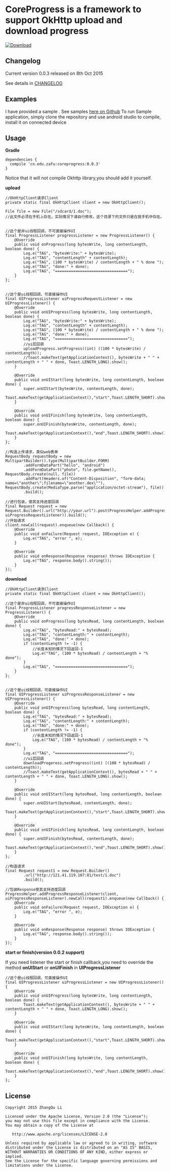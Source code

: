 CoreProgress is a framework to support OkHttp upload and download progress
====================================

[ ![Download](https://api.bintray.com/packages/lizhangqu/maven/coreprogress/images/download.svg) ](https://bintray.com/lizhangqu/maven/coreprogress/_latestVersion)

Changelog
---------

Current version 0.0.3 released on 8th Oct 2015

See details in [CHANGELOG](https://github.com/lizhangqu/CoreProgress/blob/master/CHANGELOG.md)



Examples
--------

I have provided a sample .
See samples [here on Github](https://github.com/lizhangqu/CoreProgress/tree/master/sample)
To run Sample application, simply clone the repository and use android studio to compile,  install it on connected device



Usage
-----


**Gradle**

```
dependencies {
  compile 'cn.edu.zafu:coreprogress:0.0.3'
}
```

Notice that it will not compile Okhttp library,you should add it yourself.

**upload**

```
//OkHttpClient请求Client
private static final OkHttpClient client = new OkHttpClient();

File file = new File("/sdcard/1.doc");
//此文件必须在手机上存在，实际情况下请自行修改，这个目录下的文件只是在我手机中存在。


//这个是非ui线程回调，不可直接操作UI
final ProgressListener progressListener = new ProgressListener() {
	@Override
	public void onProgress(long bytesWrite, long contentLength, boolean done) {
		Log.e("TAG", "bytesWrite:" + bytesWrite);
		Log.e("TAG", "contentLength" + contentLength);
		Log.e("TAG", (100 * bytesWrite) / contentLength + " % done ");
		Log.e("TAG", "done:" + done);
		Log.e("TAG", "================================");
	}
};


//这个是ui线程回调，可直接操作UI
final UIProgressListener uiProgressRequestListener = new UIProgressListener() {
	@Override
	public void onUIProgress(long bytesWrite, long contentLength, boolean done) {
		Log.e("TAG", "bytesWrite:" + bytesWrite);
		Log.e("TAG", "contentLength" + contentLength);
		Log.e("TAG", (100 * bytesWrite) / contentLength + " % done ");
		Log.e("TAG", "done:" + done);
		Log.e("TAG", "================================");
		//ui层回调
		uploadProgress.setProgress((int) ((100 * bytesWrite) / contentLength));
		//Toast.makeText(getApplicationContext(), bytesWrite + " " + contentLength + " " + done, Toast.LENGTH_LONG).show();
	}

	@Override
	public void onUIStart(long bytesWrite, long contentLength, boolean done) {
		super.onUIStart(bytesWrite, contentLength, done);
		Toast.makeText(getApplicationContext(),"start",Toast.LENGTH_SHORT).show();
	}

	@Override
	public void onUIFinish(long bytesWrite, long contentLength, boolean done) {
		super.onUIFinish(bytesWrite, contentLength, done);
		Toast.makeText(getApplicationContext(),"end",Toast.LENGTH_SHORT).show();
	}
};

//构造上传请求，类似web表单
RequestBody requestBody = new MultipartBuilder().type(MultipartBuilder.FORM)
		.addFormDataPart("hello", "android")
		.addFormDataPart("photo", file.getName(), RequestBody.create(null, file))
		.addPart(Headers.of("Content-Disposition", "form-data; name=\"another\";filename=\"another.dex\""), RequestBody.create(MediaType.parse("application/octet-stream"), file))
		.build();

//进行包装，使其支持进度回调
final Request request = new Request.Builder().url("http://your.url").post(ProgressHelper.addProgressRequestListener(requestBody, uiProgressRequestListener)).build();
//开始请求
client.newCall(request).enqueue(new Callback() {
	@Override
	public void onFailure(Request request, IOException e) {
		Log.e("TAG", "error ", e);
	}

	@Override
	public void onResponse(Response response) throws IOException {
		Log.e("TAG", response.body().string());
	}
});
```

**download**

```
//OkHttpClient请求Client
private static final OkHttpClient client = new OkHttpClient();

//这个是非ui线程回调，不可直接操作UI
final ProgressListener progressResponseListener = new ProgressListener() {
	@Override
	public void onProgress(long bytesRead, long contentLength, boolean done) {
		Log.e("TAG", "bytesRead:" + bytesRead);
		Log.e("TAG", "contentLength:" + contentLength);
		Log.e("TAG", "done:" + done);
		if (contentLength != -1) {
			//长度未知的情况下回返回-1
			Log.e("TAG", (100 * bytesRead) / contentLength + "% done");
		}
		Log.e("TAG", "================================");
	}
};


//这个是ui线程回调，可直接操作UI
final UIProgressListener uiProgressResponseListener = new UIProgressListener() {
	@Override
	public void onUIProgress(long bytesRead, long contentLength, boolean done) {
		Log.e("TAG", "bytesRead:" + bytesRead);
		Log.e("TAG", "contentLength:" + contentLength);
		Log.e("TAG", "done:" + done);
		if (contentLength != -1) {
			//长度未知的情况下回返回-1
			Log.e("TAG", (100 * bytesRead) / contentLength + "% done");
		}
		Log.e("TAG", "================================");
		//ui层回调
		downloadProgeress.setProgress((int) ((100 * bytesRead) / contentLength));
		//Toast.makeText(getApplicationContext(), bytesRead + " " + contentLength + " " + done, Toast.LENGTH_LONG).show();
	}

	@Override
	public void onUIStart(long bytesRead, long contentLength, boolean done) {
		super.onUIStart(bytesRead, contentLength, done);
		Toast.makeText(getApplicationContext(),"start",Toast.LENGTH_SHORT).show();
	}

	@Override
	public void onUIFinish(long bytesRead, long contentLength, boolean done) {
		super.onUIFinish(bytesRead, contentLength, done);
		Toast.makeText(getApplicationContext(),"end",Toast.LENGTH_SHORT).show();
	}
};

//构造请求
final Request request1 = new Request.Builder()
		.url("http://121.41.119.107:81/test/1.doc")
		.build();

//包装Response使其支持进度回调
ProgressHelper.addProgressResponseListener(client, uiProgressResponseListener).newCall(request1).enqueue(new Callback() {
	@Override
	public void onFailure(Request request, IOException e) {
		Log.e("TAG", "error ", e);
	}

	@Override
	public void onResponse(Response response) throws IOException {
		Log.e("TAG", response.body().string());
	}
});
```

**start or finish(version 0.0.2 support)**


If you need listener the start or finish callback,you need to override the method **onUIStart** or **onUIFinish** in **UIProgressListener**


```
//这个是ui线程回调，可直接操作UI
final UIProgressListener uiProgressListener = new UIProgressListener() {
    @Override
    public void onUIProgress(long bytesWrite, long contentLength, boolean done) {
        Toast.makeText(getApplicationContext(), bytesWrite + " " + contentLength + " " + done, Toast.LENGTH_LONG).show();
    }

    @Override
    public void onUIStart(long bytesWrite, long contentLength, boolean done) {
        Toast.makeText(getApplicationContext(),"start",Toast.LENGTH_SHORT).show();
    }

    @Override
    public void onUIFinish(long bytesWrite, long contentLength, boolean done) {
        Toast.makeText(getApplicationContext(),"end",Toast.LENGTH_SHORT).show();
    }
};
```



## License

    Copyright 2015 ZhangQu Li

    Licensed under the Apache License, Version 2.0 (the "License");
    you may not use this file except in compliance with the License.
    You may obtain a copy of the License at

       http://www.apache.org/licenses/LICENSE-2.0

    Unless required by applicable law or agreed to in writing, software
    distributed under the License is distributed on an "AS IS" BASIS,
    WITHOUT WARRANTIES OR CONDITIONS OF ANY KIND, either express or implied.
    See the License for the specific language governing permissions and
    limitations under the License.

